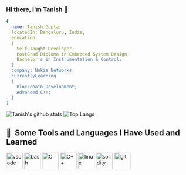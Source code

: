 ### Hi there, I'm Tanish 👋

<!--
**tanish2502/tanish2502** is a ✨ _special_ ✨ repository because its `README.md` (this file) appears on your GitHub profile.

Here are some ideas to get you started:

- 🔭 I’m currently working on ...
- 🌱 I’m currently learning ...
- 👯 I’m looking to collaborate on ...
- 🤔 I’m looking for help with ...
- 💬 Ask me about ...
- 📫 How to reach me: ...
- 😄 Pronouns: ...
- ⚡ Fun fact: ...
-->
```yaml
{
  name: Tanish Gupta;
  locatedIn: Bengaluru, India;
  education
  {
    Self-Taught Developer;
    PostGrad Diploma in Embedded System Design;
    Bachelor's in Instrumentation & Control;
  }
  company: Nokia Networks
  currentlyLearning
  {
    Blockchain Development;
    Advanced C++;
  }
}
```

![Tanish's github stats](https://github-readme-stats.vercel.app/api?username=tanish2502&count_private=true&show_icons=true&theme=radical&hide_rank=false&hide=prs)                  ![Top Langs](https://github-readme-stats.vercel.app/api/top-langs/?username=tanish2502)

<h2> 🚀 &nbsp;Some Tools and Languages I Have Used and Learned</h2>
<p align="left">
<img src="https://cdn.jsdelivr.net/gh/devicons/devicon/icons/vscode/vscode-original.svg" alt="vscode" width="45" height="45"/>
<img src="https://cdn.jsdelivr.net/gh/devicons/devicon/icons/bash/bash-original.svg" alt="bash" width="45" height="45"/>
<img src="https://cdn.jsdelivr.net/gh/devicons/devicon/icons/c/c-original.svg" alt="C" width="45" height="45"/>
<img src="https://cdn.jsdelivr.net/gh/devicons/devicon/icons/cplusplus/cplusplus-original.svg" alt="C++" width="45" height="45"/>
<img src="https://cdn.jsdelivr.net/gh/devicons/devicon/icons/linux/linux-original.svg" alt="linux" width="45" height="45"/>
<img src="https://cdn.jsdelivr.net/gh/devicons/devicon/icons/solidity/solidity-original.svg" alt="solidity" width="45" height="45"/>
<img src="https://cdn.jsdelivr.net/gh/devicons/devicon/icons/git/git-plain-wordmark.svg" alt="git" width="45" height="45"/>
</p>
